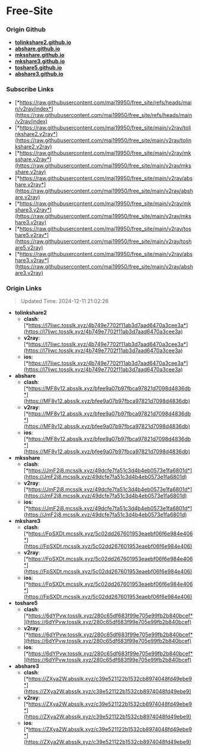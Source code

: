 # Free-Site

### Origin Github

- [**tolinkshare2.github.io**](https://github.com/tolinkshare2/tolinkshare2.github.io)
- [**abshare.github.io**](https://github.com/abshare/abshare.github.io)
- [**mksshare.github.io**](https://github.com/mksshare/mksshare.github.io)
- [**mkshare3.github.io**](https://github.com/mkshare3/mkshare3.github.io)
- [**toshare5.github.io**](https://github.com/toshare5/toshare5.github.io)
- [**abshare3.github.io**](https://github.com/abshare3/abshare3.github.io)

### Subscribe Links

- [*https://raw.githubusercontent.com/mai19950/free_site/refs/heads/main/v2ray/index*](https://raw.githubusercontent.com/mai19950/free_site/refs/heads/main/v2ray/index)
- [*https://raw.githubusercontent.com/mai19950/free_site/main/v2ray/tolinkshare2.v2ray*](https://raw.githubusercontent.com/mai19950/free_site/main/v2ray/tolinkshare2.v2ray)
- [*https://raw.githubusercontent.com/mai19950/free_site/main/v2ray/mksshare.v2ray*](https://raw.githubusercontent.com/mai19950/free_site/main/v2ray/mksshare.v2ray)
- [*https://raw.githubusercontent.com/mai19950/free_site/main/v2ray/abshare.v2ray*](https://raw.githubusercontent.com/mai19950/free_site/main/v2ray/abshare.v2ray)
- [*https://raw.githubusercontent.com/mai19950/free_site/main/v2ray/mkshare3.v2ray*](https://raw.githubusercontent.com/mai19950/free_site/main/v2ray/mkshare3.v2ray)
- [*https://raw.githubusercontent.com/mai19950/free_site/main/v2ray/toshare5.v2ray*](https://raw.githubusercontent.com/mai19950/free_site/main/v2ray/toshare5.v2ray)
- [*https://raw.githubusercontent.com/mai19950/free_site/main/v2ray/abshare3.v2ray*](https://raw.githubusercontent.com/mai19950/free_site/main/v2ray/abshare3.v2ray)

### Origin Links

> Updated Time: 2024-12-11 21:02:26

- **tolinkshare2**
  - **clash**: [*https://I7liwc.tosslk.xyz/4b749e7702f11ab3d7aad6470a3cee3a*](https://I7liwc.tosslk.xyz/4b749e7702f11ab3d7aad6470a3cee3a)
  - **v2ray**: [*https://I7liwc.tosslk.xyz/4b749e7702f11ab3d7aad6470a3cee3a*](https://I7liwc.tosslk.xyz/4b749e7702f11ab3d7aad6470a3cee3a)
  - **ios**: [*https://I7liwc.tosslk.xyz/4b749e7702f11ab3d7aad6470a3cee3a*](https://I7liwc.tosslk.xyz/4b749e7702f11ab3d7aad6470a3cee3a)
- **abshare**
  - **clash**: [*https://MF8v12.absslk.xyz/bfee9a07b97fbca97821d7098d4836db*](https://MF8v12.absslk.xyz/bfee9a07b97fbca97821d7098d4836db)
  - **v2ray**: [*https://MF8v12.absslk.xyz/bfee9a07b97fbca97821d7098d4836db*](https://MF8v12.absslk.xyz/bfee9a07b97fbca97821d7098d4836db)
  - **ios**: [*https://MF8v12.absslk.xyz/bfee9a07b97fbca97821d7098d4836db*](https://MF8v12.absslk.xyz/bfee9a07b97fbca97821d7098d4836db)
- **mksshare**
  - **clash**: [*https://JmF2j8.mcsslk.xyz/49dcfe7fa51c3d4b4eb0573e1fa6801d*](https://JmF2j8.mcsslk.xyz/49dcfe7fa51c3d4b4eb0573e1fa6801d)
  - **v2ray**: [*https://JmF2j8.mcsslk.xyz/49dcfe7fa51c3d4b4eb0573e1fa6801d*](https://JmF2j8.mcsslk.xyz/49dcfe7fa51c3d4b4eb0573e1fa6801d)
  - **ios**: [*https://JmF2j8.mcsslk.xyz/49dcfe7fa51c3d4b4eb0573e1fa6801d*](https://JmF2j8.mcsslk.xyz/49dcfe7fa51c3d4b4eb0573e1fa6801d)
- **mkshare3**
  - **clash**: [*https://FpSXDt.mcsslk.xyz/5c02dd267601953eaebf06f6e984e406*](https://FpSXDt.mcsslk.xyz/5c02dd267601953eaebf06f6e984e406)
  - **v2ray**: [*https://FpSXDt.mcsslk.xyz/5c02dd267601953eaebf06f6e984e406*](https://FpSXDt.mcsslk.xyz/5c02dd267601953eaebf06f6e984e406)
  - **ios**: [*https://FpSXDt.mcsslk.xyz/5c02dd267601953eaebf06f6e984e406*](https://FpSXDt.mcsslk.xyz/5c02dd267601953eaebf06f6e984e406)
- **toshare5**
  - **clash**: [*https://6dYPvw.tosslk.xyz/280c65df683f99e705e99fb2b840bcef*](https://6dYPvw.tosslk.xyz/280c65df683f99e705e99fb2b840bcef)
  - **v2ray**: [*https://6dYPvw.tosslk.xyz/280c65df683f99e705e99fb2b840bcef*](https://6dYPvw.tosslk.xyz/280c65df683f99e705e99fb2b840bcef)
  - **ios**: [*https://6dYPvw.tosslk.xyz/280c65df683f99e705e99fb2b840bcef*](https://6dYPvw.tosslk.xyz/280c65df683f99e705e99fb2b840bcef)
- **abshare3**
  - **clash**: [*https://ZXya2W.absslk.xyz/c39e521122b1532cb8974048fd49ebe9*](https://ZXya2W.absslk.xyz/c39e521122b1532cb8974048fd49ebe9)
  - **v2ray**: [*https://ZXya2W.absslk.xyz/c39e521122b1532cb8974048fd49ebe9*](https://ZXya2W.absslk.xyz/c39e521122b1532cb8974048fd49ebe9)
  - **ios**: [*https://ZXya2W.absslk.xyz/c39e521122b1532cb8974048fd49ebe9*](https://ZXya2W.absslk.xyz/c39e521122b1532cb8974048fd49ebe9)

